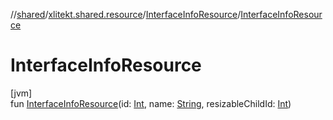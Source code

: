 //[shared](../../../index.md)/[xlitekt.shared.resource](../index.md)/[InterfaceInfoResource](index.md)/[InterfaceInfoResource](-interface-info-resource.md)

# InterfaceInfoResource

[jvm]\
fun [InterfaceInfoResource](-interface-info-resource.md)(id: [Int](https://kotlinlang.org/api/latest/jvm/stdlib/kotlin/-int/index.html), name: [String](https://kotlinlang.org/api/latest/jvm/stdlib/kotlin/-string/index.html), resizableChildId: [Int](https://kotlinlang.org/api/latest/jvm/stdlib/kotlin/-int/index.html))
